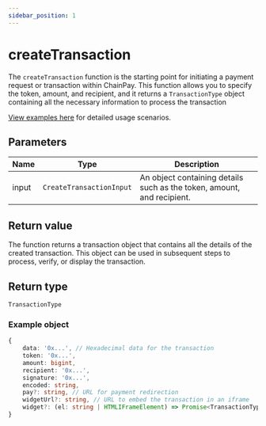 ```yaml
---
sidebar_position: 1
---
```


# createTransaction

The `createTransaction` function is the starting point for initiating a payment
request or transaction within ChainPay. This function allows you to specify the
token, amount, and recipient, and it returns a `TransactionType` object
containing all the necessary information to process the transaction

[View examples here](./../example#creating-a-transaction) for detailed usage
scenarios.

## Parameters

| Name  | Type                     | Description                                                            |
| ----- | ------------------------ | ---------------------------------------------------------------------- |
| input | `CreateTransactionInput` | An object containing details such as the token, amount, and recipient. |

## Return value

The function returns a transaction object that contains all the details of the
created transaction. This object can be used in subsequent steps to process,
verify, or display the transaction.

## Return type

`TransactionType`

### Example object

```ts
{
    data: '0x...', // Hexadecimal data for the transaction
    token: '0x...',
    amount: bigint,
    recipient: '0x...',
    signature: '0x...',
    encoded: string,
    pay?: string, // URL for payment redirection
    widgetUrl?: string, // URL to embed the transaction in an iframe
    widget?: (el: string | HTMLIFrameElement) => Promise<TransactionType> // Resolves when payment is complete
}
```
